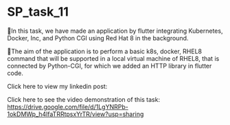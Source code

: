 # SP_task_11

📌In this task, we have made an application by flutter integrating Kubernetes, Docker, Inc, and Python CGI using Red Hat 8 in the background. 

📌The aim of the application is to perform a basic k8s, docker, RHEL8 command that will be supported in a local virtual machine of RHEL8, that is connected by Python-CGI, for which we added an HTTP library in flutter code.

Click here to view my linkedin post: 

Click here to see the video demonstration of this task: https://drive.google.com/file/d/1LgYNRPb-1okDMWp_h4lfaTRRtpsxYrTR/view?usp=sharing
